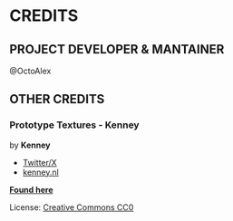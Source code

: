 ﻿# CREDITS

## PROJECT DEVELOPER & MANTAINER

@OctoAlex

## OTHER CREDITS

### Prototype Textures - Kenney

by **Kenney**

- [Twitter/X](https://twitter.com/KenneyNL)
- [kenney.nl](https://www.kenney.nl/)

[**Found here**](https://www.kenney.nl/assets/prototype-textures)

License: [Creative Commons CC0](https://creativecommons.org/publicdomain/zero/1.0/)
